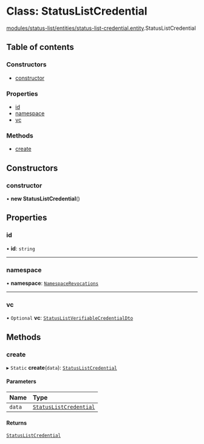 # Class: StatusListCredential

[modules/status-list/entities/status-list-credential.entity](../modules/modules_status_list_entities_status_list_credential_entity.md).StatusListCredential

## Table of contents

### Constructors

- [constructor](modules_status_list_entities_status_list_credential_entity.StatusListCredential.md#constructor)

### Properties

- [id](modules_status_list_entities_status_list_credential_entity.StatusListCredential.md#id)
- [namespace](modules_status_list_entities_status_list_credential_entity.StatusListCredential.md#namespace)
- [vc](modules_status_list_entities_status_list_credential_entity.StatusListCredential.md#vc)

### Methods

- [create](modules_status_list_entities_status_list_credential_entity.StatusListCredential.md#create)

## Constructors

### constructor

• **new StatusListCredential**()

## Properties

### id

• **id**: `string`

___

### namespace

• **namespace**: [`NamespaceRevocations`](modules_status_list_entities_namespace_revocations_entity.NamespaceRevocations.md)

___

### vc

• `Optional` **vc**: [`StatusListVerifiableCredentialDto`](modules_status_list_dtos_status_list_verifiable_credential_dto.StatusListVerifiableCredentialDto.md)

## Methods

### create

▸ `Static` **create**(`data`): [`StatusListCredential`](modules_status_list_entities_status_list_credential_entity.StatusListCredential.md)

#### Parameters

| Name | Type |
| :------ | :------ |
| `data` | [`StatusListCredential`](modules_status_list_entities_status_list_credential_entity.StatusListCredential.md) |

#### Returns

[`StatusListCredential`](modules_status_list_entities_status_list_credential_entity.StatusListCredential.md)
